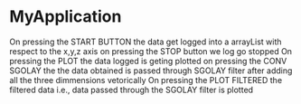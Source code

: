 # MyApplication
On pressing the START BUTTON the data get logged into a arrayList with respect to the x,y,z axis
on pressing the STOP button we log go stopped
On pressing the PLOT the data logged is geting plotted
on pressing the CONV SGOLAY the the data obtained is passed through SGOLAY filter after adding all the three dimmensions vetorically 
On pressing the PLOT FILTERED the filtered data i.e., data passed through the SGOLAY filter is plotted
